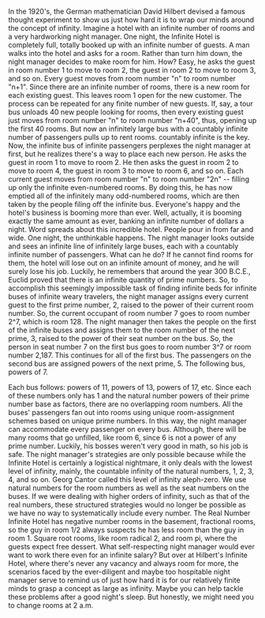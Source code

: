 
In the 1920&#39;s,
the German mathematician David Hilbert
devised a famous thought experiment
to show us just how hard it is
to wrap our minds
around the concept of infinity.
Imagine a hotel with an infinite
number of rooms
and a very hardworking night manager.
One night, the Infinite Hotel
is completely full,
totally booked up
with an infinite number of guests.
A man walks into the hotel
and asks for a room.
Rather than turn him down,
the night manager decides
to make room for him.
How?
Easy, he asks the guest in room number 1
to move to room 2,
the guest in room 2 to move to room 3,
and so on.
Every guest moves from room number &quot;n&quot;
to room number &quot;n+1&quot;.
Since there are an infinite
number of rooms,
there is a new room
for each existing guest.
This leaves room 1 open
for the new customer.
The process can be repeated
for any finite number of new guests.
If, say, a tour bus unloads
40 new people looking for rooms,
then every existing guest just moves
from room number &quot;n&quot;
to room number &quot;n+40&quot;,
thus, opening up the first 40 rooms.
But now an infinitely large bus
with a countably infinite
number of passengers
pulls up to rent rooms.
countably infinite is the key.
Now, the infinite bus
of infinite passengers
perplexes the night manager at first,
but he realizes there&#39;s a way
to place each new person.
He asks the guest in room 1
to move to room 2.
He then asks the guest in room 2
to move to room 4,
the guest in room 3 to move to room 6,
and so on.
Each current guest moves
from room number &quot;n&quot;
to room number &quot;2n&quot; --
filling up only the infinite
even-numbered rooms.
By doing this, he has now emptied
all of the infinitely many
odd-numbered rooms,
which are then taken by the people
filing off the infinite bus.
Everyone&#39;s happy and the hotel&#39;s business
is booming more than ever.
Well, actually, it is booming
exactly the same amount as ever,
banking an infinite number
of dollars a night.
Word spreads about this incredible hotel.
People pour in from far and wide.
One night, the unthinkable happens.
The night manager looks outside
and sees an infinite line
of infinitely large buses,
each with a countably infinite
number of passengers.
What can he do?
If he cannot find rooms for them,
the hotel will lose out
on an infinite amount of money,
and he will surely lose his job.
Luckily, he remembers
that around the year 300 B.C.E.,
Euclid proved that there
is an infinite quantity
of prime numbers.
So, to accomplish this
seemingly impossible task
of finding infinite beds
for infinite buses
of infinite weary travelers,
the night manager assigns
every current guest
to the first prime number, 2,
raised to the power
of their current room number.
So, the current occupant of room number 7
goes to room number 2^7,
which is room 128.
The night manager then takes the people
on the first of the infinite buses
and assigns them to the room number
of the next prime, 3,
raised to the power of their seat
number on the bus.
So, the person in seat
number 7 on the first bus
goes to room number 3^7
or room number 2,187.
This continues for all of the first bus.
The passengers on the second bus
are assigned powers of the next prime, 5.
The following bus, powers of 7.

Each bus follows:
powers of 11, powers of 13,
powers of 17, etc.
Since each of these numbers
only has 1 and the natural number powers
of their prime number base as factors,
there are no overlapping room numbers.
All the buses&#39; passengers
fan out into rooms
using unique room-assignment schemes
based on unique prime numbers.
In this way, the night
manager can accommodate
every passenger on every bus.
Although, there will be
many rooms that go unfilled,
like room 6,
since 6 is not a power
of any prime number.
Luckily, his bosses
weren&#39;t very good in math,
so his job is safe.
The night manager&#39;s strategies
are only possible
because while the Infinite Hotel
is certainly a logistical nightmare,
it only deals with the lowest
level of infinity,
mainly, the countable infinity
of the natural numbers,
1, 2, 3, 4, and so on.
Georg Cantor called this level
of infinity aleph-zero.
We use natural numbers
for the room numbers
as well as the seat numbers on the buses.
If we were dealing
with higher orders of infinity,
such as that of the real numbers,
these structured strategies
would no longer be possible
as we have no way
to systematically include every number.
The Real Number Infinite Hotel
has negative number rooms in the basement,
fractional rooms,
so the guy in room 1/2 always suspects
he has less room than the guy in room 1.
Square root rooms, like room radical 2,
and room pi,
where the guests expect free dessert.
What self-respecting night manager
would ever want to work there
even for an infinite salary?
But over at Hilbert&#39;s Infinite Hotel,
where there&#39;s never any vacancy
and always room for more,
the scenarios faced by the ever-diligent
and maybe too hospitable night manager
serve to remind us of just how hard it is
for our relatively finite minds
to grasp a concept as large as infinity.
Maybe you can help tackle these problems
after a good night&#39;s sleep.
But honestly, we might need you
to change rooms at 2 a.m.
